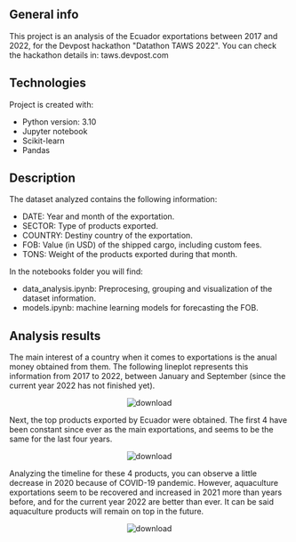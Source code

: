 ## General info
This project is an analysis of the Ecuador exportations between 2017 and 2022, for the Devpost hackathon "Datathon TAWS 2022". You can check the hackathon details in: taws.devpost.com
	
## Technologies
Project is created with:
* Python version: 3.10
* Jupyter notebook
* Scikit-learn
* Pandas
	
## Description
The dataset analyzed contains the following information:
* DATE: Year and month of the exportation.
* SECTOR: Type of products exported.
* COUNTRY: Destiny country of the exportation.
* FOB: Value (in USD) of the shipped cargo, including custom fees.
* TONS: Weight of the products exported during that month.

In the notebooks folder you will find:
* data_analysis.ipynb: Preprocesing, grouping and visualization of the dataset information.
* models.ipynb: machine learning models for forecasting the FOB.

## Analysis results

The main interest of a country when it comes to exportations is the anual money obtained from them. The following lineplot represents this information from 2017 to 2022, between January and September (since the current year 2022 has not finished yet).



<div align="center">

![download](https://user-images.githubusercontent.com/51239155/202000625-6ec59f29-d302-42b4-8a58-049f230efb90.png)
  
</div>

Next, the top products exported by Ecuador were obtained. The first 4 have been constant since ever as the main exportations, and seems to be the same for the last four years.
<div align="center">

![download](https://user-images.githubusercontent.com/51239155/202001733-a88e458e-8af2-4c58-a576-4226540639ae.png)

</div>

Analyzing the timeline for these 4 products, you can observe a little decrease in 2020 because of COVID-19 pandemic. However, aquaculture exportations seem to be recovered and increased in 2021 more than years before, and for the current year 2022 are better than ever. It can be said aquaculture products will remain on top in the future.

<div align="center">

![download](https://user-images.githubusercontent.com/51239155/202003059-e815d67d-5138-4255-a9cc-ca620c6aad48.png)

</div>

